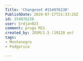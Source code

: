 ```yaml
---
Title: 'Changeset #154076230'
PublishDate: 2024-07-17T21:33:25Z
id: 154076230
user: Srdjan023
comment: pruga M21
created_by: JOSM/1.5 (19128 en)
tags:
- Montenegro
- Podgorica

---
```

